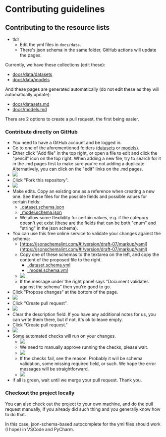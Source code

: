 # Contributing guidelines

## Contributing to the resource lists

- tldr
    - Edit the yml files in `docs/data`.
    - There's json schema in the same folder, GitHub actions will update the pages.

Currently, we have these collections (edit these):

- [docs/data/datasets](docs/data/datasets)
- [docs/data/models](docs/data/models)

And these pages are generated automatically (do not edit these as they will automatically update):

- [docs/datasets.md](docs/datasets.md)
- [docs/models.md](docs/models.md)

There are 2 options to create a pull request, the first being easier.

### Contribute directly on GitHub

- You need to have a GitHub account and be logged in.
- Go to one of the aforementioned folders ([datasets](docs/data/datasets) or [models](docs/data/models)).
- Either click "Add file" in the top right, or open a file to edit and click the "pencil" icon on the top right. When
  adding a new file, try to search for it in the .md pages first to make sure you're not adding a duplicate.
  Alternatively, you can click on the "edit" links on the .md pages.
- ![](docs/images/contributing/edit.png)
- Click "Fork this repository".
- ![](docs/images/contributing/fork.png)
- Make edits. Copy an existing one as a reference when creating a new one. See these files for the possible fields and
  possible values for certain fields:
    - [_dataset.schema.json](docs/data/datasets/_dataset.schema.json)
    - [_model.schema.json](docs/data/models/_model.schema.json)
    - We allow some flexibility for certain values, e.g. if the category doesn't yet exist (these are the fields that
      can be both "enum" and "string" in the json schema).
- You can use this free online service to validate your changes against the schema:
    - [https://jsonschemalint.com/#!/version/draft-07/markup/yaml](https://jsonschemalint.com/#!/version/draft-07/markup/yaml)
    - Copy one of these schemas to the textarea on the left, and copy the content of the proposed file to the right.
        - [_dataset.schema.yml](docs/data/datasets/_dataset.schema.yml)
        - [_model.schema.yml](docs/data/models/_model.schema.yml)
    - ![](docs/images/contributing/validate.png)
    - If the message under the right panel says "Document validates against the schema" then you're good to go.
- Click "Propose changes" at the bottom of the page.
- ![](docs/images/contributing/propose.png)
- Click "Create pull request".
- ![](docs/images/contributing/pr1.png)
- Clear the description field. If you have any additional notes for us, you can write them there, but if not, it's ok to
  leave empty.
- Click "Create pull request."
- ![](docs/images/contributing/pr2.png)
- Some automated checks will run on your changes.
    - ![](docs/images/contributing/pipeline1.png)
    - We need to manually approve running the checks, please wait.
    - ![](docs/images/contributing/pipeline2.png)
    - If the checks fail, see the reason. Probably it will be schema validation, some missing required field, or such.
      We hope the error messages will be straightforward.
    - ![](docs/images/contributing/pipeline3.png)
- If all is green, wait until we merge your pull request. Thank you.

### Checkout the project locally

You can also check out the project to your own machine, and do the pull request manually, if you already did such thing
and you generally know how to do that.

In this case, json-schema-based autocomplete for the yml files should work (I hope) in VSCode and PyCharm.
